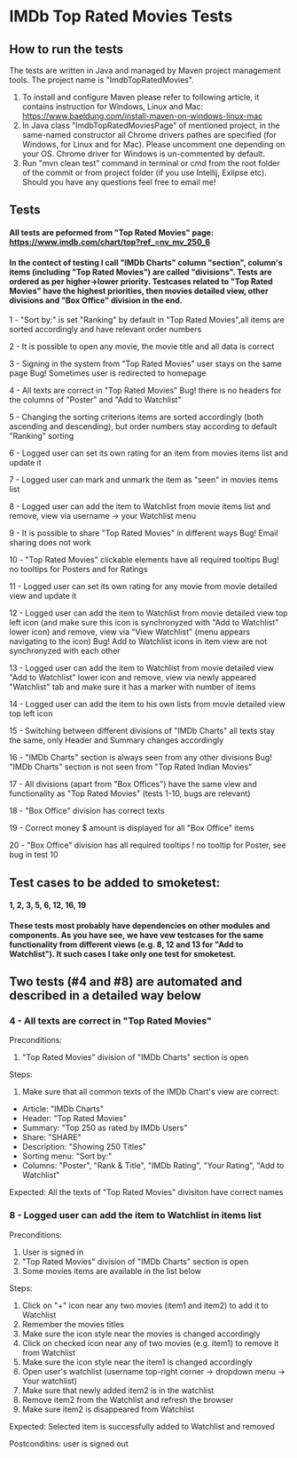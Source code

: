 # IMDb Top Rated Movies Tests 

## How to run the tests
  
The tests are written in Java and managed by Maven project management tools. The project name is "ImdbTopRatedMovies".
1. To install and configure Maven please refer to following article, it contains instruction for Windows, Linux and Mac: https://www.baeldung.com/install-maven-on-windows-linux-mac
2. In Java class "ImdbTopRatedMoviesPage" of mentioned project, in the same-named constructor all Chrome drivers pathes are specified (for Windows, for Linux and for Mac). Please uncomment one depending on your OS. Chrome driver for Windows is un-commented by default.  
3. Run "mvn clean test" command in terminal or cmd from the root folder of the commit or from project folder (if you use Intellij, Exlipse etc).
Should you have any questions feel free to email me!

## Tests
#### All tests are peformed from "Top Rated Movies" page: https://www.imdb.com/chart/top?ref_=nv_mv_250_6
#### In the contect of testing I call "IMDb Charts" column "section", column's items (including "Top Rated Movies") are called "divisions". Tests are ordered as per higher->lower priority. Testcases related to "Top Rated Movies" have the highest priorities, then movies detailed view, other divisions and "Box Office" division in the end.

1 - "Sort by:" is set "Ranking" by default in "Top Rated Movies",all items are sorted accordingly and have relevant order numbers

2 - It is possible to open any movie, the movie title and all data is correct

3 - Signing in the system from "Top Rated Movies" user stays on the same page
Bug! Sometimes user is redirected to homepage

4 - All texts are correct in "Top Rated Movies"
Bug! there is no headers for the columns of "Poster" and "Add to Watchlist"

5 - Changing the sorting criterions items are sorted
accordingly (both ascending and descending), but order numbers stay according to default "Ranking" sorting

6 - Logged user can set its own rating for an item from movies items list and update it

7 - Logged user can mark and unmark the item as "seen" in movies items list

8 - Logged user can add the item to Watchlist from movie items list and remove, view via username -> your Watchlist menu

9 - It is possible to share "Top Rated Movies" in different ways
Bug! Email sharing does not work

10 - "Top Rated Movies" clickable elements have all required tooltips
Bug! no tooltips for Posters and for Ratings

11 - Logged user can set its own rating for any movie from movie detailed view and update it

12 - Logged user can add the item to Watchlist from movie detailed view top left icon (and make sure this icon is synchronyzed with
 "Add to Watchlist" lower icon) and remove, view via "View Watchlist" (menu appears navigating to the icon)
Bug! Add to Watchlist icons in item view are not synchronyzed with each other

13 - Logged user can add the item to Watchlist from movie detailed view "Add to Watchlist" lower icon and remove,
view via newly appeared "Watchlist" tab and make sure it has a marker with number of items

14 - Logged user can add the item to his own lists from movie detailed view top left icon

15 - Switching between different divisions of "IMDb Charts" all texts stay the same, only Header and Summary changes accordingly

16 - "IMDb Charts" section is always seen from any other divisions
Bug! "IMDb Charts" section is not seen from "Top Rated Indian Movies"

17 - All divisions (apart from "Box Offices") have the same view and functionality as "Top Rated Movies" (tests 1-10, bugs are relevant)

18 - "Box Office" division has correct texts

19 - Correct money $ amount is displayed for all "Box Office" items

20 - "Box Office" division has all required tooltips
! no tooltip for Poster, see bug in test 10


## Test cases to be added to smoketest:
#### 1, 2, 3, 5, 6, 12, 16, 19
#### These tests most probably have dependencies on other modules and components. As you have see, we have vew testcases for the same functionality from different views (e.g. 8, 12 and 13 for "Add to Watchlist"). It such cases I take only one test for smoketest.

## Two tests (#4 and #8) are automated and described in a detailed way below 

### 4 -  All texts are correct in "Top Rated Movies"

Preconditions:
1. "Top Rated Movies" division of "IMDb Charts" section is open

Steps:
1. Make sure that all common texts of the IMDb Chart's view are correct:
- Article: "IMDb Charts"
- Header: "Top Rated Movies"
- Summary: "Top 250 as rated by IMDb Users"
- Share: "SHARE"
- Description: "Showing 250 Titles"
- Sorting menu: "Sort by:"
- Columns: "Poster", "Rank & Title", "IMDb Rating", "Your Rating", "Add to Watchlist"

Expected: All the texts of "Top Rated Movies" divisiton have correct names

### 8 - Logged user can add the item to Watchlist in items list

Preconditions:
1. User is signed in
2. "Top Rated Movies" division of "IMDb Charts" section is open
3. Some movies items are available in the list below

Steps:
1. Click on "+" icon near any two movies (item1 and item2) to add it to Watchlist
2. Remember the movies titles
3. Make sure the icon style near the movies is changed accordingly
4. Click on checked icon near any of two movies (e.g. item1) to remove it from Watchlist
5. Make sure the icon style near the item1 is changed accordingly
6. Open user's watchlist (username top-right corner -> dropdown menu -> Your watchlist)
7. Make sure that newly added item2 is in the watchlist
8. Remove item2 from the Watchlist and refresh the browser
9. Make sure item2 is disappeared from Watchlist

Expected: Selected item is successfully added to Watchlist and removed

Postconditins: user is signed out
